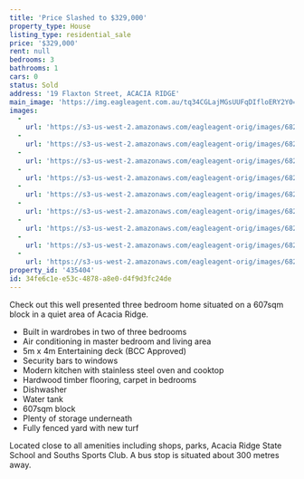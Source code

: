 ```yaml
---
title: 'Price Slashed to $329,000'
property_type: House
listing_type: residential_sale
price: '$329,000'
rent: null
bedrooms: 3
bathrooms: 1
cars: 0
status: Sold
address: '19 Flaxton Street, ACACIA RIDGE'
main_image: 'https://img.eagleagent.com.au/tq34CGLajMGsUUFqDIfloERY2Y0=/1280x854/smart/https://s3-us-west-2.amazonaws.com/eagleagent-orig/images/6824198/116354075-image-M.jpg'
images:
  -
    url: 'https://s3-us-west-2.amazonaws.com/eagleagent-orig/images/6824206/116354075-image-H.jpg'
  -
    url: 'https://s3-us-west-2.amazonaws.com/eagleagent-orig/images/6824205/116354075-image-G.jpg'
  -
    url: 'https://s3-us-west-2.amazonaws.com/eagleagent-orig/images/6824204/116354075-image-F.jpg'
  -
    url: 'https://s3-us-west-2.amazonaws.com/eagleagent-orig/images/6824203/116354075-image-E.jpg'
  -
    url: 'https://s3-us-west-2.amazonaws.com/eagleagent-orig/images/6824202/116354075-image-D.jpg'
  -
    url: 'https://s3-us-west-2.amazonaws.com/eagleagent-orig/images/6824201/116354075-image-C.jpg'
  -
    url: 'https://s3-us-west-2.amazonaws.com/eagleagent-orig/images/6824200/116354075-image-B.jpg'
  -
    url: 'https://s3-us-west-2.amazonaws.com/eagleagent-orig/images/6824199/116354075-image-A.jpg'
  -
    url: 'https://s3-us-west-2.amazonaws.com/eagleagent-orig/images/6824198/116354075-image-M.jpg'
property_id: '435404'
id: 34fe6c1e-e53c-4878-a8e0-d4f9d3fc24de
---
```

Check out this well presented three bedroom home situated on a 607sqm block in a quiet area of Acacia Ridge.

*  Built in wardrobes in two of three bedrooms
*  Air conditioning in master bedroom and living area
*  5m x 4m Entertaining deck (BCC Approved)
*  Security bars to windows
*  Modern kitchen with stainless steel oven and cooktop
*  Hardwood timber flooring, carpet in bedrooms
*  Dishwasher
*  Water tank
*  607sqm block
*  Plenty of storage underneath
*  Fully fenced yard with new turf

Located close to all amenities including shops, parks, Acacia Ridge State School and Souths Sports Club. A bus stop is situated about 300 metres away.